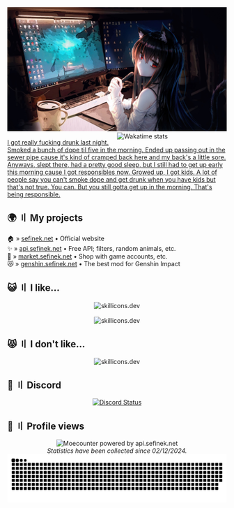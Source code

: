 <img src="images/4355954.jpg" alt="Anime Girl Programming Wallpaper">

<a href="https://wakatime.com/@Sefinek" target="_blank">
	<img width="50%" align="right" src="https://github-readme-stats.vercel.app/api/wakatime?username=Sefinek&border_radius=13px&theme=dark&border_color=151515&range=all_time&custom_title=📊+〢+Sefinek%27s+Wakatime+stats" alt="Wakatime stats">
</a>

[I got really fucking drunk last night. Smoked a bunch of dope til five in the morning. Ended up passing out in the sewer pipe cause it's kind of cramped back here and my back's a little sore. Anyways, slept there, had a pretty good sleep, but I still had to get up early this morning cause I got responsibles now. Growed up, I got kids. A lot of people say you can't smoke dope and get drunk when you have kids but that's not true. You can. But you still gotta get up in the morning. That's being responsible.](https://www.youtube.com/watch?v=uQa1YyNOc_o)

## 🌍 〢 My projects
🏠 » [sefinek.net](https://sefinek.net) • Official website  
✨ » [api.sefinek.net](https://api.sefinek.net) • Free API; filters, random animals, etc.  
🛒 » [market.sefinek.net](https://market.sefinek.net) • Shop with game accounts, etc.  
😻 » [genshin.sefinek.net](https://genshin.sefinek.net) • The best mod for Genshin Impact

## 😺 〢 I like...
<div align="center">
    <img src="https://skillicons.dev/icons?i=html,css,js,nodejs,express,cs" height="50px" alt="skillicons.dev" align="center"><br><br>
    <img src="https://skillicons.dev/icons?i=idea,raspberrypi,cloudflare,mongo,linux,github,nginx" height="50px" alt="skillicons.dev">
</div>

## 😾 〢 I don't like...
<div align="center">
    <img src="https://skillicons.dev/icons?i=visualstudio,php,mysql,python,cpp,wordpress,jquery" height="50px" alt="skillicons.dev">
</div>

## 🌌 〢 Discord
<a href="https://sefinek.net" target="_blank">
    <div align="center"><img src="https://lanyard.cnrad.dev/api/561621386569973783?bg=151515&borderRadius=13px" width="47%" alt="Discord Status"></div>
</a>

## 📃 〢 Profile views
<div align="center">
    <img src="https://api.sefinek.net/api/v2/moecounter/@Sefinek-GitHub-Profile?theme=rule34" alt="Moecounter powered by api.sefinek.net" title="Profile view statistics. They have been collected since 02/12/2024."><br>
    <i>Statistics have been collected since 02/12/2024.</i>
</div>

<div align="center">
    <img src="https://raw.githubusercontent.com/sefinek24/sefinek24/snake/github-snake-dark.svg" alt="Snake">
</div>
